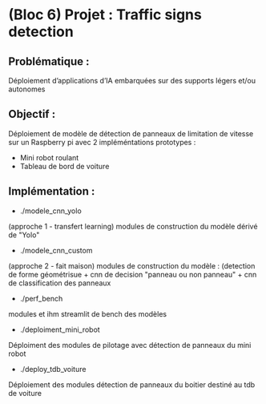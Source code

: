 # (Bloc 6) Projet : Traffic signs detection

## Problématique :
Déploiement d’applications d’IA embarquées sur des supports légers et/ou autonomes

## Objectif :
Déploiement de modèle de détection de panneaux de limitation de vitesse sur un Raspberry pi avec 2 impléméntations prototypes :
* Mini robot roulant
* Tableau de bord de voiture

## Implémentation :

* ./modele_cnn_yolo

(approche 1 - transfert learning) modules de construction du modèle dérivé de "Yolo"

* ./modele_cnn_custom
  
(approche 2 - fait maison) modules de construction du modèle :
(detection de forme géométrisue + cnn de decision "panneau ou non panneau" + cnn de classification des panneaux

* ./perf_bench

modules et ihm streamlit de bench des modèles

* ./deploiment_mini_robot

Déploiment des modules de pilotage avec détection de panneaux du mini robot

* ./deploy_tdb_voiture
  
Déploiement des modules détection de panneaux du boitier destiné au tdb de voiture



